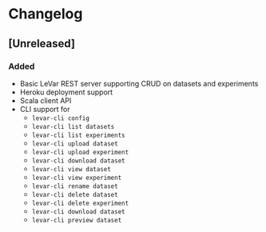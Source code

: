 # Changelog

## [Unreleased]

### Added
- Basic LeVar REST server supporting CRUD on datasets and experiments
- Heroku deployment support
- Scala client API
- CLI support for
  * `levar-cli config`
  * `levar-cli list datasets`
  * `levar-cli list experiments`
  * `levar-cli upload dataset`
  * `levar-cli upload experiment`
  * `levar-cli download dataset`
  * `levar-cli view dataset`
  * `levar-cli view experiment`
  * `levar-cli rename dataset`
  * `levar-cli delete dataset`
  * `levar-cli delete experiment`
  * `levar-cli download dataset`
  * `levar-cli preview dataset`
